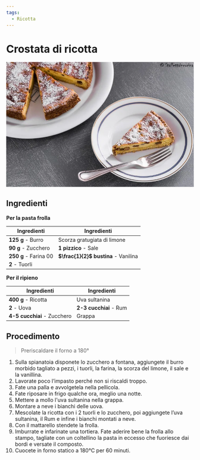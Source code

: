 ```yaml
---
tags:
  - Ricotta
---
```

# Crostata di ricotta

![](../../img/crostata-di-ricotta.webp)

## Ingredienti

**Per la pasta frolla**

| Ingredienti                  | Ingredienti             |
| ---------------------------- | ----------------------- |
| **125 g** - Burro | Scorza gratugiata di limone |
| **90 g** - Zucchero | **1 pizzico** - Sale |
| **250 g** - Farina 00 | **$\frac{1}{2}$ bustina** - Vanilina |
| **2** - Tuorli | |

**Per il ripieno**

| Ingredienti                  | Ingredienti             |
| ---------------------------- | ----------------------- |
| **400 g** - Ricotta | Uva sultanina |
| **2** - Uova | **2-3 cucchiai** - Rum |
| **4-5 cucchiai** - Zucchero | Grappa |

## Procedimento

> Preriscaldare il forno a 180°

1. Sulla spianatoia disponete lo zucchero a fontana, aggiungete il burro morbido tagliato a pezzi, i tuorli, la farina, la scorza del limone, il sale e la vanillina.
2. Lavorate poco l’impasto perché non si riscaldi troppo.
3. Fate una palla e avvolgetela nella pellicola.
4. Fate riposare in frigo qualche ora, meglio una notte.
5. Mettere a mollo l'uva sultanina nella grappa.
6. Montare a neve i bianchi delle uova.
7. Mescolate la ricotta con i 2 tuorli e lo zucchero, poi aggiungete l’uva sultanina, il Rum e infine i bianchi montati a neve.
8. Con il mattarello stendete la frolla.
9. Imburrate e infarinate una tortiera. Fate aderire bene la frolla allo stampo, tagliate con un coltellino la pasta in eccesso che fuoriesce dai bordi e versate il composto.
10. Cuocete in forno statico a 180°C per 60 minuti.
